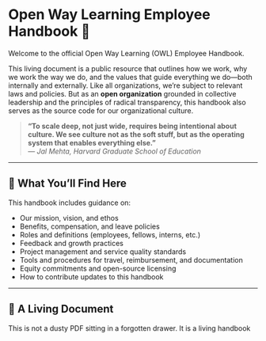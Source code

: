 # Open Way Learning Employee Handbook 🦉

Welcome to the official Open Way Learning (OWL) Employee Handbook.

This living document is a public resource that outlines how we work, why we work the way we do, and the values that guide everything we do—both internally and externally. Like all organizations, we’re subject to relevant laws and policies. But as an **open organization** grounded in collective leadership and the principles of radical transparency, this handbook also serves as the source code for our organizational culture.

> **“To scale deep, not just wide, requires being intentional about culture. We see culture not as the soft stuff, but as the operating system that enables everything else.”**  
> — *Jal Mehta, Harvard Graduate School of Education*

---

## 🚀 What You’ll Find Here

This handbook includes guidance on:

- Our mission, vision, and ethos
- Benefits, compensation, and leave policies
- Roles and definitions (employees, fellows, interns, etc.)
- Feedback and growth practices
- Project management and service quality standards
- Tools and procedures for travel, reimbursement, and documentation
- Equity commitments and open-source licensing
- How to contribute updates to this handbook

---

## 🌱 A Living Document

This is not a dusty PDF sitting in a forgotten drawer. It is a living handbook

